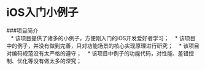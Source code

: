 # iOS入门小例子

###项目简介<br>
    * 该项目提供了诸多的小例子，方便刚入门的iOS开发爱好者学习；
    * 该项目中的例子，并没有做到完善，只对功能场景的核心实现原理进行研究；
    * 该项目对编码规范没有太严格的遵守；
    * 该项目中例子的功能代码，对性能、差错控制、优化等没有做太多的深究；
    
<br>
